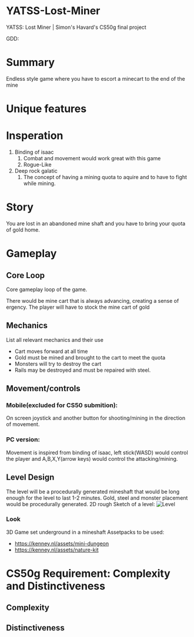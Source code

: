 # YATSS-Lost-Miner
YATSS: Lost Miner | Simon's Havard's CS50g final project

GDD:
# Summary
Endless style game where you have to escort a minecart to the end of the mine 

# Unique features

# Insperation
1. Binding of isaac
    1. Combat and movement would work great with this game
    2. Rogue-Like
2. Deep rock galatic
    1. The concept of having a mining quota to aquire and to have to fight while mining.

# Story
You are lost in an abandoned mine shaft and you have to bring your quota of gold home.

# Gameplay
## Core Loop
Core gameplay loop of the game.

There would be mine cart that is always advancing, creating a sense of ergency. The player will have to stock the mine cart of gold 

## Mechanics
List all relevant mechanics and their use
- Cart moves forward at all time
- Gold must be mined and brought to the cart to meet the quota
- Monsters will try to destroy the cart
- Rails may be destroyed and must be repaired with steel.

## Movement/controls
### Mobile(excluded for CS50 submition):
On screen joystick and another button for shooting/mining in the direction of movement. 

### PC version:
Movement is inspired from binding of isaac, left stick(WASD) would control the player and A,B,X,Y(arrow keys) would control the attacking/mining. 

<!--
## Dynamics
List and explain how mechanics tie into this

## Aesthetics
-->

## Level Design
The level will be a procedurally generated mineshaft that would be long enough for the level to last 1-2 minutes. Gold, steel and monster placement would be procedurally generated. 
2D rough Sketch of a level: 
![Level](https://github.com/Simon-Losier/YATSS-Lost-Miner/assets/98567864/7d4e9c10-263f-478f-bc86-38fd2127b900)

### Look
3D Game set underground in a mineshaft
Assetpacks to be used:
- https://kenney.nl/assets/mini-dungeon
- https://kenney.nl/assets/nature-kit

# CS50g Requirement: Complexity and Distinctiveness 
## Complexity


## Distinctiveness
